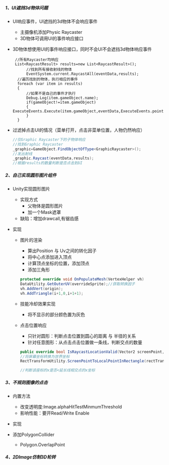 ##### 1、UI遮挡3d物体问题

+ UI响应事件，UI遮挡的3d物体不会响应事件
  + 主摄像机添加Physic Raycaster
  + 3D物体可调用UI的事件响应接口
+ 3D物体想使用UI的事件响应接口，同时不会UI不会遮挡3d物体响应事件

       //所有Raycaster均响应
       List<RaycastResult> results=new List<RaycastResult>();
            //找到所有接收射线的物体
            EventSystem.current.RaycastAll(eventData,results);
        //遍历找到的物体，执行相应的事件
        foreach (var item in results)
        {
            //如果不是自己的事件才执行
            Debug.Log(item.gameObject.name);
            if(gameObject!=item.gameObject)
            {       ExecuteEvents.Execute(item.gameObject,eventData,ExecuteEvents.pointerClickHandler);
            }
        }
+ 过滤掉点击UI的情况（菜单打开，点击非菜单位置，人物仍然响应）

  ```c#
  //仅Graphic Raycaster下的子物体响应
  //找到Graphic Raycaster
  _graphic=GameObject.FindObjectOfType<GraphicRaycaster>();
  //发出射线
  _graphic.Raycast(eventData,results);
  //根据results的数量判断是否点击到UI
  ```

  

##### 2、自己实现圆形图片组件

+ Unity实现圆形图片

  + 实现方式
    + 父物体是圆形图片
    + 加一个Mask遮罩
  + 缺陷：增加drawcall,有锯齿感

+ 实现

  + 图片的渲染

    + 算出Position 与 Uv之间的转化因子
    + 将中心点添加进入顶点
    + 计算顶点坐标的位置，添加顶点
    + 添加三角形

    ```C#
    protected override void OnPopulateMesh(VertexHelper vh)
    DataUtility.GetOuterUV(overrideSprite);//获取转换因子
    vh.AddVert(origin);
    vh.AddTriangle(i+1,0,i+1+1);
    ```

    

  + 技能冷却效果实现

    + 将不显示的部分颜色置为灰色

  + 点击位置响应

    + 只针对圆形：判断点击位置到圆心的距离 与 半径的关系
    + 针对任意图形：从点击点击位置做一条线，判断交点的数量

    ```C#
    public override bool IsRaycastLocationValid(Vector2 screenPoint, Camera eventCamera)
    //将屏幕坐标转换为世界坐标
    RectTransformUtility.ScreenPointToLocalPointInRectangle(rectTransform,screenPoint,eventCamera,out localPoint);
    
    //判断该座标的x是否<延长线相交点的x坐标
    
    ```

##### 3、不规则图像的点击

+ 内置方法

  + 改变透明度:Image.alphaHitTestMinmumThreshold
  + 影响性能：要开Read/Write Enable
+ 实现
+ 添加PolygonCollider
  + Polygon.OverlapPoint

##### 4、2DImage仿制3D轮转



